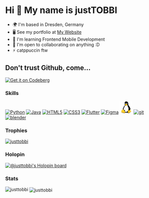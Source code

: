 Hi 👋 My name is justTOBBI
==========================

* 🌍  I'm based in Dresden, Germany
* 🖥️  See my portfolio at [My Website](http://justtobbi.is-a.dev)
* 🧠  I'm learning Frontend Mobile Development
* 🤝  I'm open to collaborating on anything :D
* ⚡  catppuccin ftw

## Don't trust Github, come...
<a href='https://codeberg.org/justtobbi'>
<img src='https://get-it-on.codeberg.org/get-it-on-white-on-black.png' alt='Get it on Codeberg' height=75px/>
</a>

### Skills

<p align="left">
<a href="https://www.python.org/" target="_blank" rel="noreferrer"><img src="https://raw.githubusercontent.com/danielcranney/readme-generator/main/public/icons/skills/python-colored.svg" width="36" height="36" alt="Python" /></a>
<a href="https://www.oracle.com/java/" target="_blank" rel="noreferrer"><img src="https://raw.githubusercontent.com/danielcranney/readme-generator/main/public/icons/skills/java-colored.svg" width="36" height="36" alt="Java" /></a>
<a href="https://developer.mozilla.org/en-US/docs/Glossary/HTML5" target="_blank" rel="noreferrer"><img src="https://raw.githubusercontent.com/danielcranney/readme-generator/main/public/icons/skills/html5-colored.svg" width="36" height="36" alt="HTML5" /></a>
<a href="https://www.w3.org/TR/CSS/#css" target="_blank" rel="noreferrer"><img src="https://raw.githubusercontent.com/danielcranney/readme-generator/main/public/icons/skills/css3-colored.svg" width="36" height="36" alt="CSS3" /></a>
<a href="https://flutter.dev/" target="_blank" rel="noreferrer"><img src="https://raw.githubusercontent.com/danielcranney/readme-generator/main/public/icons/skills/flutter-colored.svg" width="36" height="36" alt="Flutter" /></a>
<a href="https://www.figma.com/" target="_blank" rel="noreferrer"><img src="https://raw.githubusercontent.com/danielcranney/readme-generator/main/public/icons/skills/figma-colored.svg" width="36" height="36" alt="Figma" /></a>
<a href="https://www.linux.org/" target="_blank" rel="noreferrer"><img src="https://raw.githubusercontent.com/devicons/devicon/master/icons/linux/linux-original.svg" alt="linux" width="40" height="40"/></a>
<a href="https://git-scm.com/" target="_blank" rel="noreferrer"><img src="https://www.vectorlogo.zone/logos/git-scm/git-scm-icon.svg" alt="git" width="40" height="40"/></a>
<a href="https://www.blender.org/" target="_blank" rel="noreferrer"><img src="https://download.blender.org/branding/community/blender_community_badge_white.svg" alt="blender" width="40" height="40"/></a>

### Trophies
<p align="left"> <a href="https://github.com/ryo-ma/github-profile-trophy"><img src="https://github-profile-trophy.vercel.app/?username=justtobbi&theme=onedark&column=4&margin-w=15&margin-h=15****" alt="justtobbi" /></a> </p>

### Holopin
[![@justtobbi's Holopin board](https://holopin.io/api/user/board?user=justtobbi)](https://holopin.io/@justtobbi)




### Stats

<p><img align="left" src="https://github-readme-stats.vercel.app/api/top-langs?username=justtobbi&show_icons=true&title_color=C9CBFF&text_color=cad3f5&icon_color=cad3f5&bg_color=2e2c38&locale=en&layout=compact" alt="justtobbi" /></p>

<p>&nbsp;<img align="center" src="https://github-readme-stats.vercel.app/api?username=justtobbi&show_icons=true&title_color=cdd6f4&text_color=bac2de&bg_color=2e2c38&locale=en" alt="justtobbi" /></p>
